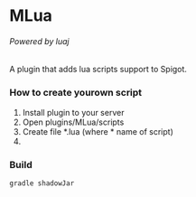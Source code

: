 # MLua
###### Powered by luaj

A plugin that adds lua scripts support to Spigot.

### How to create yourown script
1. Install plugin to your server
2. Open plugins/MLua/scripts
3. Create file *.lua (where * name of script)
4. 

### Build
```
gradle shadowJar
```
